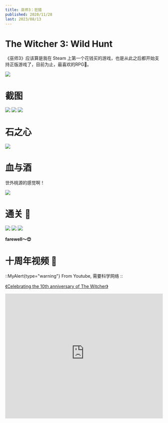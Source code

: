 ```yaml
---
title: 巫师3：狂猎
published: 2020/11/28
last: 2023/08/13
---
```


# The Witcher 3: Wild Hunt

《巫师3》应该算是我在 Steam 上第一个花钱买的游戏，也是从此之后都开始支持正版游戏了，目前为止，最喜欢的RPG🏅️。

![](/imgs/2020/the-witcher3/1.jpg)

# 截图

![](/imgs/2020/the-witcher3/2.jpg)
![](/imgs/2020/the-witcher3/3.jpg)
![](/imgs/2020/the-witcher3/4.jpg)

# 石之心

![](/imgs/2020/the-witcher3/5.jpg)

# 血与酒

世外桃源的感觉啊！

![](/imgs/2020/the-witcher3/6.jpg)

# 通关 🎉

![](/imgs/2020/the-witcher3/7.jpg)
![](/imgs/2020/the-witcher3/8.jpg)
![](/imgs/2020/the-witcher3/9.jpg)

**farewell～😊**

# 十周年视频 🍻

::MyAlert{type="warning"}
From Youtube, 需要科学网络
::

[《Celebrating the 10th anniversary of The Witcher》](https://www.youtube.com/watch?v=zgqz8Je7P0s)

<iframe width="100%" height="400px" src="https://www.youtube-nocookie.com/embed/zgqz8Je7P0s?si=yE6NHLVYrMpPOz1K&amp;controls=0" title="YouTube video player" frameborder="0" allow="accelerometer; autoplay; clipboard-write; encrypted-media; gyroscope; picture-in-picture; web-share" allowfullscreen></iframe>
